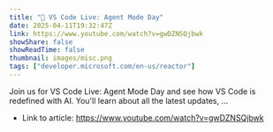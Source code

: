 ```yaml
---
title: "🔴 VS Code Live: Agent Mode Day"
date: 2025-04-11T19:32:47Z
link: https://www.youtube.com/watch?v=gwDZNSQjbwk
showShare: false
showReadTime: false
thumbnail: images/misc.png
tags: ["developer.microsoft.com/en-us/reactor"]
---
```

Join us for VS Code Live: Agent Mode Day and see how VS Code is redefined with AI. You'll learn about all the latest updates, ...

- Link to article: https://www.youtube.com/watch?v=gwDZNSQjbwk